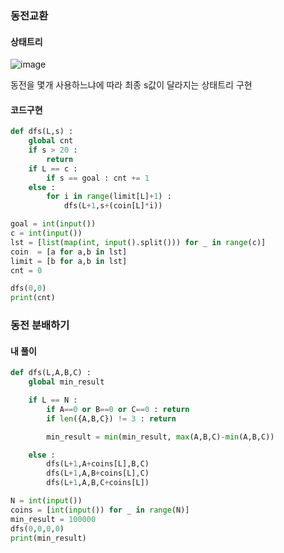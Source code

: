 ### 동전교환

#### 상태트리
![image](https://user-images.githubusercontent.com/53211781/75860688-9bea5e00-5e3f-11ea-8b5c-ed8aab69413a.png)

동전을 몇개 사용하느냐에 따라 최종 s값이 달라지는 상태트리 구현

#### 코드구현
```python
def dfs(L,s) :
    global cnt
    if s > 20 :
        return
    if L == c :
        if s == goal : cnt += 1
    else :
        for i in range(limit[L]+1) :
            dfs(L+1,s+(coin[L]*i))

goal = int(input())
c = int(input())
lst = [list(map(int, input().split())) for _ in range(c)]
coin  = [a for a,b in lst]
limit = [b for a,b in lst]
cnt = 0

dfs(0,0)
print(cnt)
```

### 동전 분배하기

#### 내 풀이
```python
def dfs(L,A,B,C) :
    global min_result

    if L == N :
        if A==0 or B==0 or C==0 : return
        if len({A,B,C}) != 3 : return

        min_result = min(min_result, max(A,B,C)-min(A,B,C))

    else :
        dfs(L+1,A+coins[L],B,C)
        dfs(L+1,A,B+coins[L],C)
        dfs(L+1,A,B,C+coins[L])

N = int(input())
coins = [int(input()) for _ in range(N)]
min_result = 100000
dfs(0,0,0,0)
print(min_result)
```
